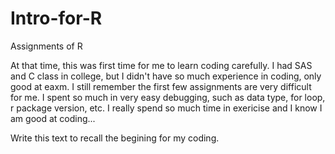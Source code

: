 # Intro-for-R
Assignments of R 

At that time, this was first time for me to learn coding carefully. I had SAS and C class in college, but I didn't have so much experience in coding, only good at eaxm. I still remember the first few assignments are very difficult for me. I spent so much in very easy debugging, such as data type, for loop, r package version, etc. I really spend so much time in exericise and I know I am good at coding...

Write this text to recall the begining for my coding.
